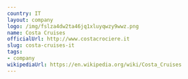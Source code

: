 ```yaml
---
country: IT
layout: company
logo: /img/fslza4dw2ta46jq1xluyqwzy9wwz.png
name: Costa Cruises
officialUrl: http://www.costacrociere.it
slug: costa-cruises-it
tags:
- company
wikipediaUrl: https://en.wikipedia.org/wiki/Costa_Cruises
---
```

